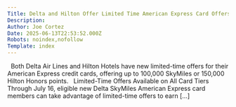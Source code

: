 ```yaml
---
Title: Delta and Hilton Offer Limited Time American Express Card Offers
Description: 
Author: Joe Cortez
Date: 2025-06-13T22:53:52.000Z
Robots: noindex,nofollow
Template: index
---
```

&#160; Both Delta Air Lines and Hilton Hotels have new limited-time offers for their American Express credit cards, offering up to 100,000 SkyMiles or 150,000 Hilton Honors points. &#160; Limited-Time Offers Available on All Card Tiers Through July 16, eligible new Delta SkyMiles American Express card members can take advantage of limited-time offers to earn [&#8230;]